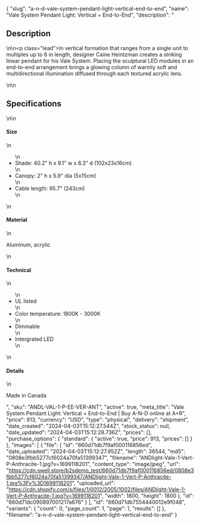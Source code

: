 {
  "slug": "a-n-d-vale-system-pendant-light-vertical-end-to-end",
  "name": "Vale System Pendant Light: Vertical + End-to-End",
  "description": "<h2>Description</h2>\n<!-- split -->\n<p class=\"lead\">In vertical formation that ranges from a single unit to multiples up to 6 in length, designer Caine Heintzman creates a striking linear pendant for his Vale System. Placing the sculptural LED modules in an end-to-end arrangement brings a glowing column of warmly soft and multidirectional illumination diffused through each textured acrylic lens.</p>\n<!-- split -->\n<h2>Specifications</h2>\n<!-- split -->\n<h4>Size</h4>\n<ul>\n<li>Shade: 40.2\" h x 9.1\" w x 6.3\" d (102x23x16cm)</li>\n<li>Canopy: 2\" h x 5.9\" dia (5x15cm)</li>\n<li>Cable length: 95.7\" (243cm)</li>\n</ul>\n<h4>Material</h4>\n<p>Aluminum, acrylic</p>\n<h4>Technical</h4>\n<ul>\n<li>UL listed</li>\n<li>Color temperature: 1800K - 3000K</li>\n<li>Dimmable</li>\n<li>Intergrated LED</li>\n</ul>\n<h4>Details</h4>\n<p>Made in Canada</p>",
  "sku": "ANDL-VAL-1-P-EE-VER-ANT",
  "active": true,
  "meta_title": "Vale System Pendant Light: Vertical + End-to-End | Buy A-N-D online at A+R",
  "price": 913,
  "currency": "USD",
  "type": "physical",
  "delivery": "shipment",
  "date_created": "2024-04-03T15:12:27.544Z",
  "stock_status": null,
  "date_updated": "2024-04-03T15:12:28.736Z",
  "prices": [],
  "purchase_options": {
    "standard": {
      "active": true,
      "price": 913,
      "prices": []
    }
  },
  "images": [
    {
      "file": {
        "id": "660d71db7f9af000116856ed",
        "date_uploaded": "2024-04-03T15:12:27.952Z",
        "length": 36544,
        "md5": "0808e3fbb5277cf6024a70fa51399347",
        "filename": "ANDlight-Vale-1-Vert-P-Anthracite-1.jpg?v=1699118201",
        "content_type": "image/jpeg",
        "url": "https://cdn.swell.store/b2sdemo_test/660d71db7f9af000116856ed/0808e3fbb5277cf6024a70fa51399347/ANDlight-Vale-1-Vert-P-Anthracite-1.jpg%3Fv%3D1699118201",
        "uploaded_url": "https://cdn.shopify.com/s/files/1/0012/2005/1002/files/ANDlight-Vale-1-Vert-P-Anthracite-1.jpg?v=1699118201",
        "width": 1800,
        "height": 1800
      },
      "id": "660d71dc090897001217a676"
    }
  ],
  "id": "660d71db7554440012e9f048",
  "variants": {
    "count": 0,
    "page_count": 1,
    "page": 1,
    "results": []
  },
  "filename": "a-n-d-vale-system-pendant-light-vertical-end-to-end"
}